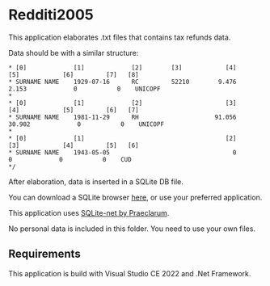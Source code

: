 # Redditi2005

This application elaborates .txt files that contains tax refunds data.

Data should be with a similar structure:
```/* Sample data: 
* [0]             [1]             [2]        [3]            [4]         [5]            [6]         [7]   [8]
* SURNAME NAME    1929-07-16      RC         52210        9.476       2.153             0           0    UNICOPF
* 
* [0]             [1]             [2]                       [3]         [4]            [5]         [6]   [7]
* SURNAME NAME    1981-11-29      RH                     91.056      30.902             0           0    UNICOPF
* 
* [0]             [1]                                       [2]         [3]            [4]         [5]   [6]
* SURNAME NAME    1943-05-05                                  0           0             0           0    CUD
*/
```

After elaboration, data is inserted in a SQLite DB file.

You can download a SQLite browser [here](https://sqlitebrowser.org/), or use your preferred application.

This application uses [SQLite-net by Praeclarum](https://github.com/praeclarum/sqlite-net).

No personal data is included in this folder. You need to use your own files.

## Requirements
This application is build with Visual Studio CE 2022 and .Net Framework.
